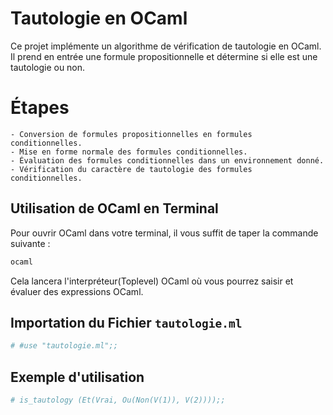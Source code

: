 # Tautologie en OCaml
Ce projet implémente un algorithme de vérification de tautologie en OCaml. Il prend en entrée une formule propositionnelle et détermine si elle est une tautologie ou non.

# Étapes
	- Conversion de formules propositionnelles en formules conditionnelles.
	- Mise en forme normale des formules conditionnelles.
	- Évaluation des formules conditionnelles dans un environnement donné.
	- Vérification du caractère de tautologie des formules conditionnelles.

## Utilisation de OCaml en Terminal

Pour ouvrir OCaml dans votre terminal, il vous suffit de taper la commande suivante :

```bash
ocaml
```

Cela lancera l'interpréteur(Toplevel) OCaml où vous pourrez saisir et évaluer des expressions OCaml.

## Importation du Fichier `tautologie.ml`
```bash
# #use "tautologie.ml";;
```

## Exemple d'utilisation
```bash
# is_tautology (Et(Vrai, Ou(Non(V(1)), V(2))));;
```








